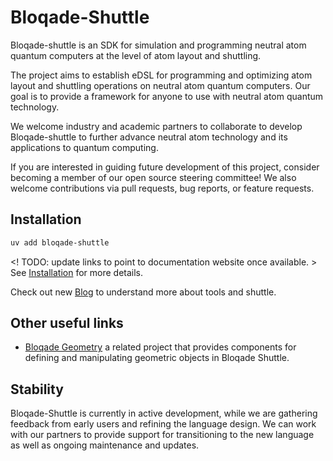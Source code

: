 # Bloqade-Shuttle

Bloqade-shuttle is an SDK for simulation and programming neutral atom quantum computers
at the level of atom layout and  shuttling.

The project aims to establish eDSL for programming and optimizing atom layout and
shuttling operations on neutral atom quantum computers. Our goal is to provide a
framework for anyone to use with neutral atom quantum technology.

We welcome industry and academic partners to collaborate to develop Bloqade-shuttle to
further advance neutral atom technology and its applications to quantum computing.

If you are interested in guiding future development of this project, consider becoming a
member of our open source steering committee!  We also welcome contributions via pull
requests, bug reports, or feature requests.

## Installation

```bash
uv add bloqade-shuttle
```
<! TODO: update links to point to documentation website once available. >
See [Installation](install.md) for more details.

Check out new [Blog](blog/index.md) to understand more about tools and shuttle.

## Other useful links

- [Bloqade Geometry](https://queracomputing.github.io/bloqade-geometry/dev/) a related
project that provides components for defining and manipulating geometric objects in
Bloqade Shuttle.

## Stability

Bloqade-Shuttle is currently in active development, while we are gathering feedback from
early users and refining the language design. We can work with our partners to provide
support for transitioning to the new language as well as ongoing maintenance and
updates.
